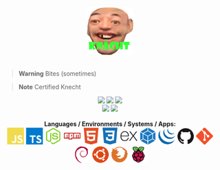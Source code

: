 <div align="center">
  <a href="https://twitch.tv/jubewe"><img alt="knecht" src="https://github.com/jubewe/Jubewe/blob/main/src/Knecht.png?raw=true"> </a>
</div>
<br>

>__Warning__ Bites (sometimes)

>__Note__ Certified Knecht

<div align="center">
  <img src="https://github-readme-stats.vercel.app/api?username=jubewe&show_icons=true&theme=radical&hide_rank=true&card_width=300">
  <img src="https://github-readme-stats.vercel.app/api/top-langs?username=jubewe&theme=radical&exclude_repo=streamdeck-esp,streamdeck-pcb&layout=compact&card_width=300">
  <img src="http://github-readme-streak-stats.herokuapp.com?user=jubewe&theme=dark&card_width=200&hide_current_streak=true&hide_longest_streak=true&card_width=300">
  <br>
  <img src="https://github-readme-stats.vercel.app/api/pin/?username=jubewe&repo=oberknecht-client&theme=radical&show_owner=true">
  <img src="https://github-readme-stats.vercel.app/api/pin/?username=jubewe&repo=modlookup&theme=radical&show_owner=true">
</div>
<br>
<div align="center">
  <b>Languages / Environments / Systems / Apps:</b>
  <br>
  <img src="https://github.com/devicons/devicon/blob/master/icons/javascript/javascript-plain.svg" height="40px">
  <img src="https://github.com/devicons/devicon/blob/master/icons/typescript/typescript-plain.svg" height="40px">
  <img src="https://github.com/devicons/devicon/blob/master/icons/nodejs/nodejs-plain.svg" height="40px">
  <img src="https://github.com/devicons/devicon/blob/master/icons/npm/npm-original-wordmark.svg" height="40px">
  <img src="https://github.com/devicons/devicon/blob/master/icons/html5/html5-plain.svg" height="40px">
  <img src="https://github.com/devicons/devicon/blob/master/icons/css3/css3-plain.svg" height="40px">
  <img src="https://github.com/devicons/devicon/blob/master/icons/express/express-original.svg" height="40px">
  <img src="https://github.com/devicons/devicon/blob/master/icons/webpack/webpack-plain.svg" height="40px">
  <img src="https://github.com/devicons/devicon/blob/master/icons/jquery/jquery-plain.svg" height="40px">
  <img src="https://github.com/devicons/devicon/blob/master/icons/github/github-original.svg" height="40px">
  <img src="https://github.com/devicons/devicon/blob/master/icons/git/git-plain.svg" height="40px">
  <img src="https://github.com/devicons/devicon/blob/master/icons/debian/debian-plain.svg" height="40px">
  <img src="https://github.com/devicons/devicon/blob/master/icons/ubuntu/ubuntu-plain.svg" height="40px">
  <img src="https://github.com/devicons/devicon/blob/master/icons/firefox/firefox-plain.svg" height="40px">
  <img src="https://github.com/devicons/devicon/blob/master/icons/raspberrypi/raspberrypi-original.svg" height="40px">
</div>
<br>

